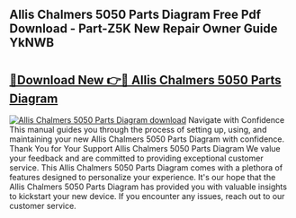 ## Allis Chalmers 5050 Parts Diagram Free Pdf Download - Part-Z5K New Repair Owner Guide YkNWB

# <h2><a href="http://dft8uv7.blite.top/?on=Allis+Chalmers+5050+Parts+Diagram">🔗Download New 👉🔴 Allis Chalmers 5050 Parts Diagram</a></h2>

[![Allis Chalmers 5050 Parts Diagram download](https://i.imgur.com/lujVjoI.png)](http://dft8uv7.blite.top/?on=Allis+Chalmers+5050+Parts+Diagram)
Navigate with Confidence This manual guides you through the process of setting up, using, and maintaining your new Allis Chalmers 5050 Parts Diagram with confidence. Thank You for Your Support Allis Chalmers 5050 Parts Diagram We value your feedback and are committed to providing exceptional customer service. This Allis Chalmers 5050 Parts Diagram comes with a plethora of features designed to personalize your experience. It's our hope that the Allis Chalmers 5050 Parts Diagram has provided you with valuable insights to kickstart your new device. If you encounter any issues, reach out to our customer service.
